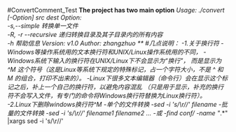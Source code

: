 #ConvertComment_Test</b>
**The project has two main option**</b>
*Usage: ./convert [-Option] src dest*
*Option:	
-s,--simple		转换单一文件	
-R, -r --recursive 递归转换目录及其子目录内的所有内容	
-h  			帮助信息
Version:			v1.0
Author:			zhangzhuo **
#几点说明：
-1.关于换行符
-Windows等操作系统用的文本换行符和UNIX/Linux操作系统用的不同，
-Windows系统下输入的换行符在UNIX/Linux下不会显示为“换行”，
而是显示为 ^M 这个符号（这是Linux等系统下规定的特殊标记，占一个字符大小，不是 ^ 和 M 的组合，打印不出来的）。
-Linux下很多文本编辑器（命令行）会在显示这个标记之后，补上一个自己的换行符，以避免内容混乱
（只是用于显示，补充的换行符不会写入文件，有专门的命令将Windows换行符替换为Linux换行符）。
-2.Linux下删除windows换行符^M
-单个的文件转换
-sed -i 's/\r//'  filename
-批量的文件转换
-sed -i 's/\r//'  filename1 filename2 ...
-或
-find conf/  -name "*.*" |xargs sed -i 's/\r//'
